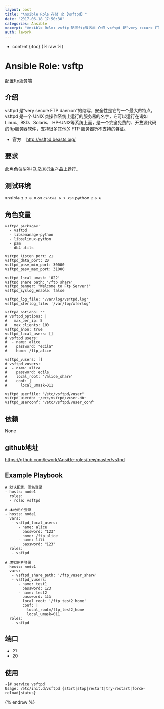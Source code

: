 ```yaml
---
layout: post
title: "Ansible Role 存储 之【vsftpd】"
date: "2017-06-18 17:50:30"
categories: Ansible
excerpt: "Ansible Role: vsftp 配置ftp服务端 介绍 vsftpd 是“very secure FTP daemon”的缩写，安全性是..."
auth: lework
---
```

* content
{:toc}
{% raw %}

# Ansible Role: vsftp

配置ftp服务端

## 介绍
vsftpd 是“very secure FTP daemon”的缩写，安全性是它的一个最大的特点。vsftpd 是一个 UNIX 类操作系统上运行的服务器的名字，它可以运行在诸如 Linux、BSD、Solaris、 HP-UNIX等系统上面，是一个完全免费的、开放源代码的ftp服务器软件，支持很多其他的 FTP 服务器所不支持的特征。

- 官方： http://vsftpd.beasts.org/

## 要求

此角色仅在RHEL及其衍生产品上运行。

## 测试环境

ansible `2.3.0.0`
os `Centos 6.7 X64`
python `2.6.6`

## 角色变量
	vsftpd_packages:
	  - vsftpd
	  - libsemanage-python
	  - libselinux-python
	  - pam
	  - db4-utils
	  
	vsftpd_listen_port: 21
	vsftpd_data_port: 20
	vsftpd_pasv_min_port: 30000
	vsftpd_pasv_max_port: 31000

	vsftpd_local_umask: '022'
	vsftpd_share_path: '/ftp_share'
	vsftpd_banner: "Welcome to Ftp Server!"
	vsftpd_syslog_enable: false

	vsftpd_log_file: '/var/log/vsftpd.log'
	vsftpd_xferlog_file: '/var/log/xferlog'

	vsftpd_options: ""
	# vsftpd_options: |
	#   max_per_ip: 5
	#   max_clients: 100
	vsftpd_anon: true
	vsftpd_local_users: []
	# vsftpd_users:
	#  - name: alice
	#    password: "ecila"
	#    home: /ftp_alice

	vsftpd_vusers: []
	# vsftpd_vusers:
	#  - name: alice
	#    password: ecila
	#    local_root: '/alice_share'
	#    conf: |
	#      local_umask=011

	vsftpd_userfile: "/etc/vsftpd/vuser"
	vsftpd_userdb: "/etc/vsftpd/vuser.db"
	vsftpd_userconf: "/etc/vsftpd/vuser_conf"


## 依赖
None

## github地址
https://github.com/lework/Ansible-roles/tree/master/vsftpd

## Example Playbook
	# 默认配置，匿名登录
	- hosts: node1
	  roles:
	  - role: vsftpd
	
	# 本地用户登录
	- hosts: node1
	  vars:
	   - vsftpd_local_users:
		  - name: alice
			password: "123"
			home: /ftp_alice
		  - name: lili
			password: "123"
	  roles:
	   - vsftpd
	   
	# 虚拟用户登录
	- hosts: node1
	  vars:
	   - vsftpd_share_path: '/ftp_vuser_share'
	   - vsftpd_vusers: 
		  - name: test1
			password: 123
		  - name: test2
			password: 123
			local_root: '/ftp_test2_home'
			conf: |
			  local_root=/ftp_test2_home
			  local_umask=011
	  roles: 
	   - vsftpd

## 端口

- 21
- 20

## 使用

```
~]# service vsftpd
Usage: /etc/init.d/vsftpd {start|stop|restart|try-restart|force-reload|status}
```
{% endraw %}
